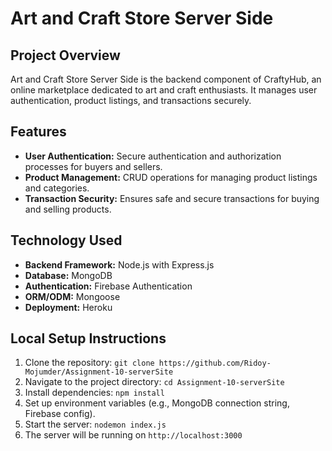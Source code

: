 # Art and Craft Store Server Side

## Project Overview
Art and Craft Store Server Side is the backend component of CraftyHub, an online marketplace dedicated to art and craft enthusiasts. It manages user authentication, product listings, and transactions securely.

## Features
- **User Authentication:** Secure authentication and authorization processes for buyers and sellers.
- **Product Management:** CRUD operations for managing product listings and categories.
- **Transaction Security:** Ensures safe and secure transactions for buying and selling products.

## Technology Used
- **Backend Framework:** Node.js with Express.js
- **Database:** MongoDB
- **Authentication:** Firebase Authentication
- **ORM/ODM:** Mongoose
- **Deployment:** Heroku

## Local Setup Instructions
1. Clone the repository: `git clone https://github.com/Ridoy-Mojumder/Assignment-10-serverSite`
2. Navigate to the project directory: `cd Assignment-10-serverSite`
3. Install dependencies: `npm install`
4. Set up environment variables (e.g., MongoDB connection string, Firebase config).
5. Start the server: `nodemon index.js`
6. The server will be running on `http://localhost:3000`

